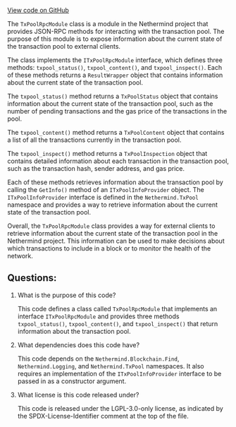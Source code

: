 [View code on GitHub](https://github.com/NethermindEth/nethermind/src/Nethermind/Nethermind.JsonRpc/Modules/TxPool/TxPoolRpcModule.cs)

The `TxPoolRpcModule` class is a module in the Nethermind project that provides JSON-RPC methods for interacting with the transaction pool. The purpose of this module is to expose information about the current state of the transaction pool to external clients.

The class implements the `ITxPoolRpcModule` interface, which defines three methods: `txpool_status()`, `txpool_content()`, and `txpool_inspect()`. Each of these methods returns a `ResultWrapper` object that contains information about the current state of the transaction pool.

The `txpool_status()` method returns a `TxPoolStatus` object that contains information about the current state of the transaction pool, such as the number of pending transactions and the gas price of the transactions in the pool.

The `txpool_content()` method returns a `TxPoolContent` object that contains a list of all the transactions currently in the transaction pool.

The `txpool_inspect()` method returns a `TxPoolInspection` object that contains detailed information about each transaction in the transaction pool, such as the transaction hash, sender address, and gas price.

Each of these methods retrieves information about the transaction pool by calling the `GetInfo()` method of an `ITxPoolInfoProvider` object. The `ITxPoolInfoProvider` interface is defined in the `Nethermind.TxPool` namespace and provides a way to retrieve information about the current state of the transaction pool.

Overall, the `TxPoolRpcModule` class provides a way for external clients to retrieve information about the current state of the transaction pool in the Nethermind project. This information can be used to make decisions about which transactions to include in a block or to monitor the health of the network.
## Questions: 
 1. What is the purpose of this code?
    
    This code defines a class called `TxPoolRpcModule` that implements an interface `ITxPoolRpcModule` and provides three methods `txpool_status()`, `txpool_content()`, and `txpool_inspect()` that return information about the transaction pool.

2. What dependencies does this code have?
    
    This code depends on the `Nethermind.Blockchain.Find`, `Nethermind.Logging`, and `Nethermind.TxPool` namespaces. It also requires an implementation of the `ITxPoolInfoProvider` interface to be passed in as a constructor argument.

3. What license is this code released under?
    
    This code is released under the LGPL-3.0-only license, as indicated by the SPDX-License-Identifier comment at the top of the file.